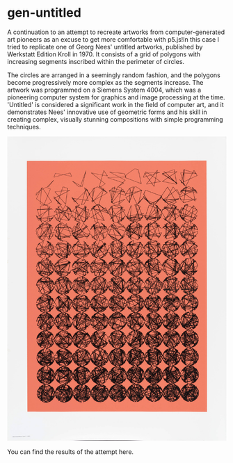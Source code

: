 # gen-untitled

A continuation to an attempt to recreate artworks from computer-generated art pioneers as an excuse to get more comfortable with p5.js!In this case I tried to replicate one of Georg Nees' untitled artworks, published by Werkstatt Edition Kroll in 1970. It consists of a grid of polygons with increasing segments inscribed within the perimeter of circles. 

The circles are arranged in a seemingly random fashion, and the polygons become progressively more complex as the segments increase. The artwork was programmed on a Siemens System 4004, which was a pioneering computer system for graphics and image processing at the time. 'Untitled' is considered a significant work in the field of computer art, and it demonstrates Nees' innovative use of geometric forms and his skill in creating complex, visually stunning compositions with simple programming techniques.

![original print at Victoria & Albert museum](images/untitled_print_vam.png)

You can find the results of the attempt here.
